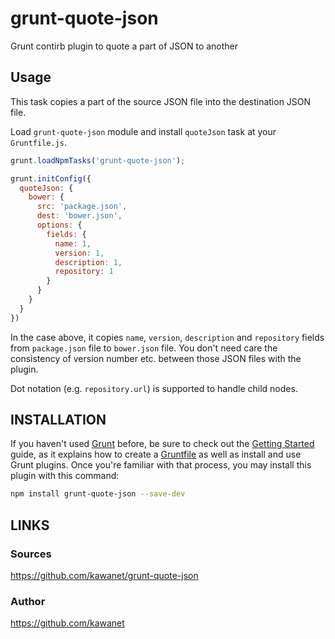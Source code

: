 # grunt-quote-json

Grunt contirb plugin to quote a part of JSON to another

## Usage

This task copies a part of the source JSON file into the destination JSON file.

Load `grunt-quote-json` module and install `quoteJson` task at your `Gruntfile.js`.

```js
grunt.loadNpmTasks('grunt-quote-json');

grunt.initConfig({
  quoteJson: {
    bower: {
      src: 'package.json',
      dest: 'bower.json',
      options: {
        fields: {
          name: 1,
          version: 1,
          description: 1,
          repository: 1
        }
      }
    }
  }
})
```

In the case above, it copies `name`, `version`, `description`
and `repository` fields from `package.json` file to `bower.json` file.
You don't need care the consistency of version number etc.
between those JSON files with the plugin.

Dot notation (e.g. `repository.url`) is supported to handle child nodes.

## INSTALLATION

If you haven't used [Grunt](http://gruntjs.com/) before, be sure to check out the [Getting Started](http://gruntjs.com/getting-started) guide, as it explains how to create a [Gruntfile](http://gruntjs.com/sample-gruntfile) as well as install and use Grunt plugins. Once you're familiar with that process, you may install this plugin with this command:

```sh
npm install grunt-quote-json --save-dev
```

## LINKS

### Sources

https://github.com/kawanet/grunt-quote-json

### Author

https://github.com/kawanet
